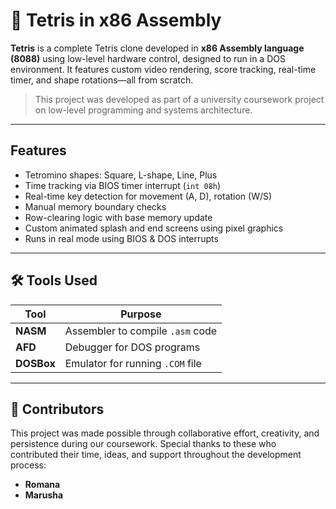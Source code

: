 # 🧱 Tetris in x86 Assembly

**Tetris** is a complete Tetris clone developed in **x86 Assembly language (8088)** using low-level hardware control, designed to run in a DOS environment. It features custom video rendering, score tracking, real-time timer, and shape rotations—all from scratch.

>  This project was developed as part of a university coursework project on low-level programming and systems architecture.

---

##  Features

- Tetromino shapes: Square, L-shape, Line, Plus
- Time tracking via BIOS timer interrupt (`int 08h`)
- Real-time key detection for movement (A, D), rotation (W/S)
- Manual memory boundary checks
- Row-clearing logic with base memory update
- Custom animated splash and end screens using pixel graphics
- Runs in real mode using BIOS & DOS interrupts

---

## 🛠 Tools Used

| Tool      | Purpose                          |
|-----------|----------------------------------|
| **NASM**  | Assembler to compile `.asm` code |
| **AFD**   | Debugger for DOS programs        |
| **DOSBox**| Emulator for running `.COM` file |

---
## 👥 Contributors

This project was made possible through collaborative effort, creativity, and persistence during our coursework.
Special thanks to these who contributed their time, ideas, and support throughout the development process:
-  **Romana** 
-  **Marusha** 
